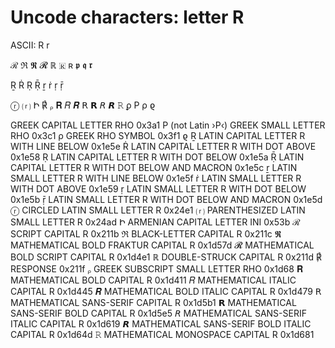 # Uncode characters: letter R

ASCII: R r

ℛ
ℜ
𝕽
𝓡
ℝ
🇷
ʀ
𝖕 𝖖 𝖗

Ṟ Ṙ Ṛ Ṝ ṟ ṙ ṛ ṝ

ⓡ
⒭
Ի
℟
ᵨ
𝐑
𝑅
𝑹
𝖱
𝗥
𝘙
𝙍
𝚁
ϼ
Ρ ρ ϱ



GREEK CAPITAL LETTER RHO          0x3a1  Ρ  (not Latin ›P‹)
GREEK SMALL   LETTER RHO          0x3c1  ρ
GREEK                RHO SYMBOL   0x3f1  ϱ
Ṟ  LATIN CAPITAL LETTER R WITH LINE BELOW  0x1e5e
Ṙ  LATIN CAPITAL LETTER R WITH DOT ABOVE  0x1e58
Ṛ  LATIN CAPITAL LETTER R WITH DOT BELOW  0x1e5a
Ṝ  LATIN CAPITAL LETTER R WITH DOT BELOW AND MACRON  0x1e5c
ṟ  LATIN SMALL LETTER R WITH LINE BELOW  0x1e5f
ṙ  LATIN SMALL LETTER R WITH DOT ABOVE  0x1e59
ṛ  LATIN SMALL LETTER R WITH DOT BELOW  0x1e5b
ṝ  LATIN SMALL LETTER R WITH DOT BELOW AND MACRON  0x1e5d
ⓡ  CIRCLED LATIN SMALL LETTER R  0x24e1
⒭  PARENTHESIZED LATIN SMALL LETTER R  0x24ad
Ի  ARMENIAN CAPITAL LETTER INI  0x53b
ℛ  SCRIPT CAPITAL R  0x211b
ℜ  BLACK-LETTER CAPITAL R  0x211c
𝕽  MATHEMATICAL BOLD FRAKTUR CAPITAL R  0x1d57d
𝓡  MATHEMATICAL BOLD SCRIPT CAPITAL R  0x1d4e1
ℝ  DOUBLE-STRUCK CAPITAL R  0x211d
℟  RESPONSE  0x211f
ᵨ  GREEK SUBSCRIPT SMALL LETTER RHO  0x1d68
𝐑  MATHEMATICAL BOLD CAPITAL R  0x1d411
𝑅  MATHEMATICAL ITALIC CAPITAL R  0x1d445
𝑹  MATHEMATICAL BOLD ITALIC CAPITAL R  0x1d479
𝖱  MATHEMATICAL SANS-SERIF CAPITAL R  0x1d5b1
𝗥  MATHEMATICAL SANS-SERIF BOLD CAPITAL R  0x1d5e5
𝘙  MATHEMATICAL SANS-SERIF ITALIC CAPITAL R  0x1d619
𝙍  MATHEMATICAL SANS-SERIF BOLD ITALIC CAPITAL R  0x1d64d
𝚁  MATHEMATICAL MONOSPACE CAPITAL R  0x1d681
